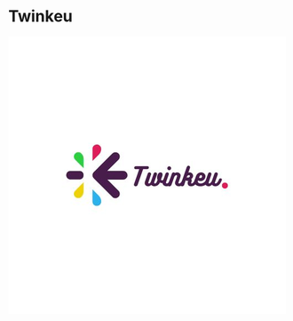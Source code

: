 # Twinkeu 
<img src='assets/logo_home.jpg' style='height:70; width:70; margin:10; border-raduis:50%;' >

